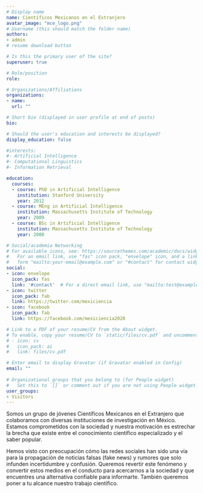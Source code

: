 ```yaml
---
# Display name
name: Científicos Mexicanos en el Extranjero
avatar_image: "mce_logo.png"
# Username (this should match the folder name)
authors:
- admin
# resume download button

# Is this the primary user of the site?
superuser: true

# Role/position
role: 

# Organizations/Affiliations
organizations:
- name: 
  url: ""

# Short bio (displayed in user profile at end of posts)
bio: 

# Should the user's education and interests be displayed?
display_education: false

#interests:
#- Artificial Intelligence
#- Computational Linguistics
#- Information Retrieval

education:
  courses:
  - course: PhD in Artificial Intelligence
    institution: Stanford University
    year: 2012
  - course: MEng in Artificial Intelligence
    institution: Massachusetts Institute of Technology
    year: 2009
  - course: BSc in Artificial Intelligence
    institution: Massachusetts Institute of Technology
    year: 2008

# Social/academia Networking
# For available icons, see: https://sourcethemes.com/academic/docs/widgets/#icons
#   For an email link, use "fas" icon pack, "envelope" icon, and a link in the
#   form "mailto:your-email@example.com" or "#contact" for contact widget.
social:
- icon: envelope
  icon_pack: fas
  link: '#contact'  # For a direct email link, use "mailto:test@example.org".
- icon: twitter
  icon_pack: fab
  link: https://twitter.com/mexiciencia
- icon: facebook
  icon_pack: fab
  link: https://facebook.com/mexiciencia2020

# Link to a PDF of your resume/CV from the About widget.
# To enable, copy your resume/CV to `static/files/cv.pdf` and uncomment the lines below.  
# - icon: cv
#   icon_pack: ai
#   link: files/cv.pdf

# Enter email to display Gravatar (if Gravatar enabled in Config)
email: ""
  
# Organizational groups that you belong to (for People widget)
#   Set this to `[]` or comment out if you are not using People widget.  
user_groups:
- Visitors
---
```


Somos un grupo de jóvenes Científicos Mexicanos en el Extranjero que colaboramos con diversas instituciones de investigación en México. Estamos comprometidos con la sociedad y nuestra motivación es estrechar la brecha que existe entre el conocimiento científico especializado y el saber popular.

Hemos visto con preocupación cómo las redes sociales han sido una vía para la propagación de noticias falsas (fake news) y rumores que solo infunden incertidumbre y confusión. Queremos revertir este fenómeno y convertir estos medios en el conducto para acercarnos a la sociedad y que encuentres una alternativa confiable para informarte. También queremos poner a tu alcance nuestro trabajo científico.
